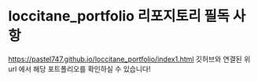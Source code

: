 ﻿# loccitane_portfolio 리포지토리 필독 사항
https://pastel747.github.io/loccitane_portfolio/index1.html
깃허브와 연결된 위 url 에서 해당 포트폴리오를 확인하실 수 있습니다!
